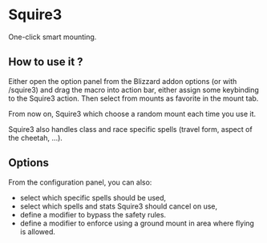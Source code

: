Squire3
=======

One-click smart mounting.

How to use it ?
---------------

Either open the option panel from the Blizzard addon options (or with /squire3) and drag the macro into action bar, either assign some keybinding to the Squire3 action. Then select from mounts as favorite in the mount tab.

From now on, Squire3 which choose a random mount each time you use it.

Squire3 also handles class and race specific spells (travel form, aspect of the cheetah, ...).

Options
-------

From the configuration panel, you can also:

* select which specific spells should be used,
* select which spells and stats Squire3 should cancel on use,
* define a modifier to bypass the safety rules.
* define a modifier to enforce using a ground mount in area where flying is allowed.
